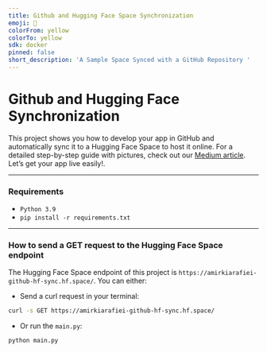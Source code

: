 ```yaml
---
title: Github and Hugging Face Space Synchronization
emoji: 🔄
colorFrom: yellow
colorTo: yellow
sdk: docker
pinned: false
short_description: 'A Sample Space Synced with a GitHub Repository '
---
```


# Github and Hugging Face Synchronization
This project shows you how to develop your app in GitHub and automatically sync it to a Hugging Face Space to host it online. For a detailed step-by-step guide with pictures, check out our [Medium article](something). Let’s get your app live easily!. 

---

### Requirements

- `Python 3.9`
- `pip install -r requirements.txt`

---

### How to send a GET request to the Hugging Face Space endpoint

The Hugging Face Space endpoint of this project is `https://amirkiarafiei-github-hf-sync.hf.space/`.
You can either:
- Send a curl request in your terminal:

```bash
curl -s GET https://amirkiarafiei-github-hf-sync.hf.space/
```

- Or run the `main.py`:

```bash
python main.py
```
